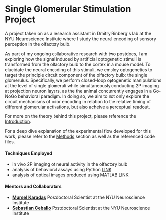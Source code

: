 # Single Glomerular Stimulation Project
A project taken on as a research assistant in Dmitry Rinberg's lab at the NYU Neuroscience Institute where I study the neural encoding of sensory perception in the olfactory bulb. 

As part of my ongoing collaborative research with two postdocs, I am exploring how the signal induced by artificial optogenetic stimuli is transformed from the olfactory bulb to the cortex in a mouse model. To elucidate the neural encoding of this stimuli, we employ optogenetics to target the principle circuit component of the olfactory bulb: the single glomerulus. Specifically, we perform closed-loop optogenetic manipulations at the level of single glomeruli while simultaneously conducting 2P imaging at projection neuron layers, as the the animal concurrently engages in a Go-NoGo behavioral paradigm. In doing so, we aim to not only explore the circuit mechanisms of odor encoding in relation to the relative timing of different glomerular activations, but also acheive a perceptual readout. 

For more on the theory behind this project, please reference the [Introduction](https://github.com/ekaterinakoulak/Single-Glomerular-Stimulation/blob/main/Literature%20Review.md).

For a deep dive explanation of the experimental flow developed for this work, please refer to the [Methods](https://github.com/ekaterinakoulak/Single-Glomerular-Stimulation/tree/main/Methods) section as well as the referenced code files.

#### Techniques Employed

* in vivo 2P imaging of neural activity in the olfactory bulb 
* analysis of behavioral assays using Python [LINK](https://github.com/ekaterinakoulak/Single-Glomerular-Stimulation/tree/main/Methods/Behavioral_Training)
* analysis of optical images produced using MATLAB [LINK](https://github.com/ekaterinakoulak/Single-Glomerular-Stimulation/tree/main/Methods/Passive_Imaging)

#### Mentors and Collaborators

* **[Mursel Karadas](https://scholar.google.dk/citations?user=9hQ-FLgAAAAJ&hl=en)** Postdoctoral Scientist at the NYU Neuroscience Institute
* **[Sebastian Ceballo](https://scholar.google.es/citations?user=A5-1OGYAAAAJ&hl=th)** Postdoctoral Scientist at the NYU Neuroscience Institute

